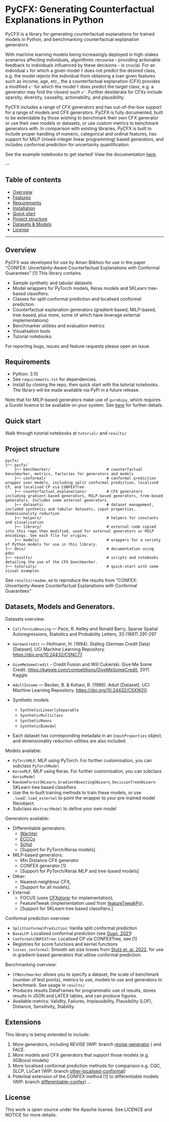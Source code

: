 # PyCFX: Generating Counterfactual Explanations in Python

PyCFX is a library for generating counterfactual explanations for trained models in Python, and benchmarking counterfactual explanation generators.

With machine learning models being increasingly deployed in high-stakes scenarios affecting individuals, algorithmic recourse - providing actionable feedback to individuals influenced by these decisions - is crucial. For an individual `x` for which a given model `f` does not predict the desired class, e.g. the model rejects the individual from obtaining a loan given features such as income, age, etc., the a counterfactual explanation (CFX) provides a modified `x'` for which the model `f` does predict the target class, e.g. a generator may find the closest such `x'`. Further desiderata for CFXs include sparsity, diversity, causality, actionability, and plausibility.

PyCFX includes a range of CFX generators and has out-of-the-box support for a range of models and CFX generators. PyCFX is fully documented, built to be extendable by those wishing to benchmark their own CFX generator or use their own models or datasets, or use custom metrics to benchmark generators with. In comparison with existing libraries, PyCFX is built to include proper handling of numeric, categorical and ordinal features, has support for MILP (mixed-integer linear programming) based generators, and includes conformal prediction for uncertainty quantification.

See the example notebooks to get started! 
View the documentation [here](https://abilkhoo.github.io/pycfx/).

--

## Table of contents

- [Overview](#overview)
- [Features](#features)
- [Requirements](#requirements)
- [Installation](#installation)
- [Quick start](#quick-start)
- [Project structure](#project-structure)
- [Datasets & Models](#datasets--models)
- [License](#license)

---

## Overview

PyCFX was developed for use by Aman Bilkhoo for use in the paper "CONFEX: Uncertainty-Aware Counterfactual Explanations with Conformal Guarantees" [1]
This library contains
- Sample synthetic and tabular datasets
- Model wrappers for PyTorch models, Keras models and SKLearn tree-based classifiers.
- Classes for split conformal prediction and localised conformal prediction.
- Counterfactual explanation generators (gradient-based, MILP-based, tree-based, plus more, some of which have leverage external implementations)
- Benchmarker utilities and evaluation metrics
- Visualisation tools
- Tutorial notebooks

For reporting bugs, issues and feature requests please open an issue.


## Requirements
- Python: 3.10
- See `requirements.txt` for dependencies.
- Install by cloning the repo, then quick start with the tutorial notebooks. The library will be made available via PyPi in a future release.

Note that for MILP-based generators make use of `gurobipy`, which requires a Gurobi licence to be available on your system. See [here](https://support.gurobi.com/hc/en-us/articles/12872879801105-How-do-I-retrieve-and-set-up-a-Gurobi-license) for further details.

## Quick start

Walk through tutorial notebooks at `tutorial/` and `results/`

## Project structure

```
pycfx/
├── pycfx/                                     
    ├── benchmarker/                         # counterfactual benchmarker, metrics, factories for generators and models
    ├── conformal/                           # conformal prediction wrapper over models, including split conformal prediction, localised CP, and localised CP via CONFEXTree
    ├── counterfactual_explanations/         # CFX generators including gradient-based generators, MILP-based generators, tree-based generators. Includes some external generators.
    ├── datasets/                            # dataset management, included synthetic and tabular datasets, input properties, dimensionality reduction
    ├── helpers/                             # helpers for constants and visualisation
    ├── library/                             # external code copied into this repo then modified, used for external generators or MILP encodings. See each file for origins.
    ├── models/                              # wrappers for a variety of Python models for use in this library.
├── docs/                                    # documentation using pdoc
├── results/                                 # scripts and notebooks detailing the use of the CFX benchmarker.
├── tutorials/                               # quick-start with some visual examples

```

See `results/readme.md` to reproduce the results from "CONFEX: Uncertainty-Aware Counterfactual Explanations with Conformal Guarantees"

## Datasets, Models and Generators.

Datasets overview:
- `CaliforniaHousing` — Pace, R. Kelley and Ronald Barry, Sparse Spatial Autoregressions, Statistics and Probability Letters, 33 (1997) 291-297
- `GermanCredit` — Hofmann, H. (1994). Statlog (German Credit Data) [Dataset]. UCI Machine Learning Repository. https://doi.org/10.24432/C5NC77.
- `GiveMeSomeCredit` - Credit Fusion and Will Cukierski. Give Me Some Credit. https://kaggle.com/competitions/GiveMeSomeCredit, 2011. Kaggle.
- `AdultIncome` — Becker, B. & Kohavi, R. (1996). Adult [Dataset]. UCI Machine Learning Repository. https://doi.org/10.24432/C5XW20.
- Synthetic models
    - `SyntheticLinearlySeparable`
    - `SyntheticMulticlass`
    - `SyntheticMoons`
    - `SyntheticBimodal`

- Each dataset has corresponding metadata in an `InputProperties` object, and dimensionality reduction utilities are also included.

Models available:
- `PyTorchMLP`, MLP using PyTorch. For further customisation, you can subclass `PyTorchModel`
- `KerasMLP`, MLP using Keras. For further customisation, you can subclass `KerasModel`
- `RandomForestSKLearn`, `GradientBoostingSKLearn`, `DecisionTreeSKLearn`: SKLearn tree based classifiers
- Use the in-built training methods to train these models, or use `.load`/`.load_external` to point the wrapper to your pre-trained model file/object.
- Subclass `AbstractModel` to define your own model

Generators available:
- Differentiable generators:
    - [Wachter](https://arxiv.org/pdf/1711.00399)
    - [ECCCo](https://arxiv.org/abs/2312.10648)
    - [Schut](https://arxiv.org/abs/2103.08951)
    - [Support for PyTorch/Keras models].
- MILP-based generators:
    - Min Distance CFX generator
    - CONFEX generator [1]
    - [Support for PyTorch/Keras MLP and tree-based models]
- Other: 
    - Nearest-neighbour CFX,
    - [Support for all models].
- External: 
    - FOCUS (uses [CFXplorer](https://github.com/kyosek/CFXplorer) for implementation), 
    - FeatureTweak (implementation used from [featureTweakPy](https://github.com/upura/featureTweakPy/blob/master/featureTweakPy.py)), 
    - [Support for SKLearn tree based classifiers.]

Conformal prediction overview:
- `SplitConformalPrediction`: Vanilla split conformal prediction
- `BaseLCP`: Localised conformal prediction (see [Guan, 2021](https://arxiv.org/abs/2106.08460))
- `ConformalCONFEXTree`: Localised CP via CONFEXTree, see [1]
- Registries for score functions and kernel functions
- `losses_conformal`: Smooth set size losses from [Stutz et. al. 2022](https://arxiv.org/abs/2110.09192), for use in gradient-based generators that utilise conformal prediction.

Benchmarking overview:
- `CFBenchmarker` allows you to specify a dataset, the scale of benchmark (number of test points), metrics to use, models to use and generators to benchmark. See usage in `results/`
- Produces results DataFrames for programmatic use of results, stores results in JSON and LATEX tables, and can produce figures.
- Available metrics: Validity, Failures, Implausibility, Plausibility (LOF), Distance, Sensitivity, Stability.

## Extensions

This library is being extended to include:
1. More generators, including REVISE (WIP: branch [revise-generator](https://github.com/ABilkhoo/pycfx/tree/revise-generator) ) and FACE.
2. More models and CFX generators that support those models (e.g. XGBoost models)
3. More localised conformal prediction methods for comparison e.g. CQC, SLCP, LoCart (WIP: branch [other-localised-conformal](https://github.com/ABilkhoo/pycfx/tree/other-localised-conformal))
4. Potential extension of the CONFEX method [1] to differentiable models (WIP: branch [differentiable-confex](https://github.com/ABilkhoo/pycfx/tree/differentiable-confex))
...

## License

This work is open-source under the Apache license. See LICENCE and NOTICE for more details.

